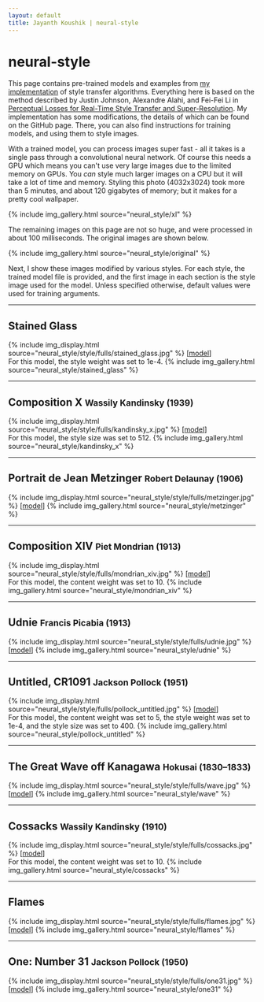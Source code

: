 ```yaml
---
layout: default
title: Jayanth Koushik | neural-style
---
```


# neural-style

This page contains pre-trained models and examples from
[my implementation](https://github.com/jayanthkoushik/neural-style)
of style transfer algorithms. Everything here is based on the method described
by Justin Johnson, Alexandre Alahi, and Fei-Fei Li in
[Perceptual Losses for Real-Time Style Transfer and Super-Resolution](https://arxiv.org/abs/1603.08155).
My implementation has some modifications, the details of which can be found on the GitHub page. There, you can
also find instructions for training models, and using them to style images.

With a trained model, you can process images super fast - all it takes is a single pass through a convolutional
neural network. Of course this needs a GPU which means you can't use very large images due to the limited memory
on GPUs. You *can* style much larger images on a CPU but it will take a lot of time and memory.
Styling this photo (4032x3024) took more than 5 minutes, and about 120 gigabytes of memory; but it makes for a pretty cool
wallpaper.

{% include img_gallery.html source="neural_style/xl" %}

The remaining images on this page are not so huge, and were processed in about 100 milliseconds. The original images
are shown below.

{% include img_gallery.html source="neural_style/original" %}

Next, I show these images modified by various styles. For each style, the trained model file is provided,
and the first image in each section is the style image used for the model.
Unless specified otherwise, default values were used for training arguments.

---
## Stained Glass
{% include img_display.html source="neural_style/style/fulls/stained_glass.jpg" %}
[[model](https://www.dropbox.com/s/rvew1uqqctm1s2z/stained_glass.h5?raw=1)]<br>
For this model, the style weight was set to 1e-4.
{% include img_gallery.html source="neural_style/stained_glass" %}

---
## Composition X <small>Wassily Kandinsky (1939)</small>
{% include img_display.html source="neural_style/style/fulls/kandinsky_x.jpg" %}
[[model](https://www.dropbox.com/s/we0haxq0730og2o/kandinsky_x.h5?raw=1)]<br>
For this model, the style size was set to 512.
{% include img_gallery.html source="neural_style/kandinsky_x" %}

---
## Portrait de Jean Metzinger <small>Robert Delaunay (1906)</small>
{% include img_display.html source="neural_style/style/fulls/metzinger.jpg" %}
[[model](https://www.dropbox.com/s/nuw57sdfyx0ngry/metzinger.h5?raw=1)]
{% include img_gallery.html source="neural_style/metzinger" %}


---
## Composition XIV <small>Piet Mondrian (1913)</small>
{% include img_display.html source="neural_style/style/fulls/mondrian_xiv.jpg" %}
[[model](https://www.dropbox.com/s/vx4tjeuplq28abe/mondrian_xiv.h5?raw=1)]<br>
For this model, the content weight was set to 10.
{% include img_gallery.html source="neural_style/mondrian_xiv" %}

---
## Udnie <small>Francis Picabia (1913)</small>
{% include img_display.html source="neural_style/style/fulls/udnie.jpg" %}
[[model](https://www.dropbox.com/s/h3a1aqi5jn586fu/udnie.h5?raw=1)]
{% include img_gallery.html source="neural_style/udnie" %}

---
## Untitled, CR1091 <small>Jackson Pollock (1951)</small>
{% include img_display.html source="neural_style/style/fulls/pollock_untitled.jpg" %}
[[model](https://www.dropbox.com/s/vzb6sutovkgd78x/pollock_untitled.h5?raw=1)]<br>
For this model, the content weight was set to 5, the style weight was set to 1e-4, and the style size was set to 400.
{% include img_gallery.html source="neural_style/pollock_untitled" %}

---
## The Great Wave off Kanagawa <small>Hokusai (1830–1833)</small>
{% include img_display.html source="neural_style/style/fulls/wave.jpg" %}
[[model](https://www.dropbox.com/s/5y1alg73kf91svf/wave.h5?raw=1)]
{% include img_gallery.html source="neural_style/wave" %}

---
## Cossacks <small>Wassily Kandinsky (1910)</small>
{% include img_display.html source="neural_style/style/fulls/cossacks.jpg" %}
[[model](https://www.dropbox.com/s/5c9e2dx9axvephe/cossacks.h5?raw=1)]<br>
For this model, the content weight was set to 10.
{% include img_gallery.html source="neural_style/cossacks" %}

---
## Flames
{% include img_display.html source="neural_style/style/fulls/flames.jpg" %}
[[model](https://www.dropbox.com/s/xclkj9k80kh9flj/flames.h5?raw=1)]
{% include img_gallery.html source="neural_style/flames" %}

---
## One: Number 31 <small>Jackson Pollock (1950)</small>
{% include img_display.html source="neural_style/style/fulls/one31.jpg" %}
[[model](https://www.dropbox.com/s/8fgnx89io32cgcd/one31.h5?raw=1)]
{% include img_gallery.html source="neural_style/one31" %}

